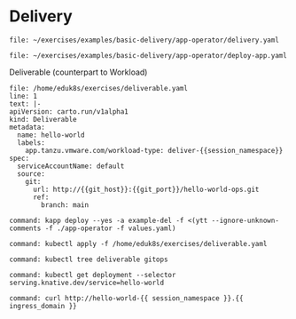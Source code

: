 # Delivery

```editor:open-file
file: ~/exercises/examples/basic-delivery/app-operator/delivery.yaml
```

```editor:open-file
file: ~/exercises/examples/basic-delivery/app-operator/deploy-app.yaml
```

Deliverable (counterpart to Workload)
```editor:insert-lines-before-line
file: /home/eduk8s/exercises/deliverable.yaml
line: 1
text: |-
apiVersion: carto.run/v1alpha1
kind: Deliverable
metadata:
  name: hello-world
  labels:
    app.tanzu.vmware.com/workload-type: deliver-{{session_namespace}}
spec:
  serviceAccountName: default
  source:
    git:
      url: http://{{git_host}}:{{git_port}}/hello-world-ops.git
      ref:
        branch: main
```

```terminal:execute
command: kapp deploy --yes -a example-del -f <(ytt --ignore-unknown-comments -f ./app-operator -f values.yaml)
```

```terminal:execute
command: kubectl apply -f /home/eduk8s/exercises/deliverable.yaml
```

```terminal:execute
command: kubectl tree deliverable gitops
```

```terminal:execute
command: kubectl get deployment --selector serving.knative.dev/service=hello-world
```

```terminal:execute
command: curl http://hello-world-{{ session_namespace }}.{{ ingress_domain }}
```
